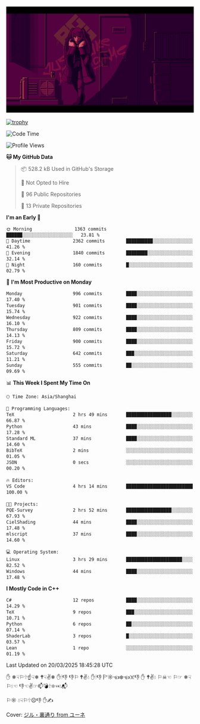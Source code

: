 ![](imgs/main.png)

[![trophy](https://github-profile-trophy.vercel.app/?username=NeilKleistGao&theme=dracula)](https://github.com/ryo-ma/github-profile-trophy)

<!--START_SECTION:waka-->
![Code Time](http://img.shields.io/badge/Code%20Time-1%2C660%20hrs%2034%20mins-blue)

![Profile Views](http://img.shields.io/badge/Profile%20Views-0-blue)

**🐱 My GitHub Data** 

> 📦 528.2 kB Used in GitHub's Storage 
 > 
> 🚫 Not Opted to Hire
 > 
> 📜 96 Public Repositories 
 > 
> 🔑 13 Private Repositories 
 > 
**I'm an Early 🐤** 

```text
🌞 Morning                1363 commits        ██████░░░░░░░░░░░░░░░░░░░   23.81 % 
🌆 Daytime                2362 commits        ██████████░░░░░░░░░░░░░░░   41.26 % 
🌃 Evening                1840 commits        ████████░░░░░░░░░░░░░░░░░   32.14 % 
🌙 Night                  160 commits         █░░░░░░░░░░░░░░░░░░░░░░░░   02.79 % 
```
📅 **I'm Most Productive on Monday** 

```text
Monday                   996 commits         ████░░░░░░░░░░░░░░░░░░░░░   17.40 % 
Tuesday                  901 commits         ████░░░░░░░░░░░░░░░░░░░░░   15.74 % 
Wednesday                922 commits         ████░░░░░░░░░░░░░░░░░░░░░   16.10 % 
Thursday                 809 commits         ████░░░░░░░░░░░░░░░░░░░░░   14.13 % 
Friday                   900 commits         ████░░░░░░░░░░░░░░░░░░░░░   15.72 % 
Saturday                 642 commits         ███░░░░░░░░░░░░░░░░░░░░░░   11.21 % 
Sunday                   555 commits         ██░░░░░░░░░░░░░░░░░░░░░░░   09.69 % 
```


📊 **This Week I Spent My Time On** 

```text
🕑︎ Time Zone: Asia/Shanghai

💬 Programming Languages: 
TeX                      2 hrs 49 mins       █████████████████░░░░░░░░   66.87 % 
Python                   43 mins             ████░░░░░░░░░░░░░░░░░░░░░   17.28 % 
Standard ML              37 mins             ████░░░░░░░░░░░░░░░░░░░░░   14.60 % 
BibTeX                   2 mins              ░░░░░░░░░░░░░░░░░░░░░░░░░   01.05 % 
JSON                     0 secs              ░░░░░░░░░░░░░░░░░░░░░░░░░   00.20 % 

🔥 Editors: 
VS Code                  4 hrs 14 mins       █████████████████████████   100.00 % 

🐱‍💻 Projects: 
PQE-Survey               2 hrs 52 mins       █████████████████░░░░░░░░   67.93 % 
CielShading              44 mins             ████░░░░░░░░░░░░░░░░░░░░░   17.48 % 
mlscript                 37 mins             ████░░░░░░░░░░░░░░░░░░░░░   14.60 % 

💻 Operating System: 
Linux                    3 hrs 29 mins       █████████████████████░░░░   82.52 % 
Windows                  44 mins             ████░░░░░░░░░░░░░░░░░░░░░   17.48 % 
```

**I Mostly Code in C++** 

```text
C#                       12 repos            ████░░░░░░░░░░░░░░░░░░░░░   14.29 % 
TeX                      9 repos             ███░░░░░░░░░░░░░░░░░░░░░░   10.71 % 
Python                   6 repos             ██░░░░░░░░░░░░░░░░░░░░░░░   07.14 % 
ShaderLab                3 repos             █░░░░░░░░░░░░░░░░░░░░░░░░   03.57 % 
Lean                     1 repo              ░░░░░░░░░░░░░░░░░░░░░░░░░   01.19 % 
```




 Last Updated on 20/03/2025 18:45:28 UTC
<!--END_SECTION:waka-->

✋ ❄☟⚐🕆☝☟❄ 🕈☟✌❄ ✋🕯👎 👎⚐ 🕈✌💧 ✋🕯👎 🏱☼☜❄☜☠👎 ✋ 🕈✌💧 ⚐☠☜ ⚐☞ ❄☟⚐💧☜ 👎☜✌☞📫💣🕆❄☜💧📬

⚐☼ 💧☟⚐🕆☹👎 ✋✍

Cover: [ジル・裏通り from ユーネ](https://www.pixiv.net/artworks/62127066)
